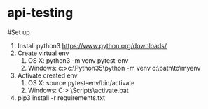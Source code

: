 # api-testing

#Set up
1. Install python3 https://www.python.org/downloads/
2. Create virtual env
    1. OS X: python3 -m venv pytest-env
    2. Windows: c:\>c:\Python35\python -m venv c:\path\to\myenv
3. Activate created env
    1. OS X: source pytest-env/bin/activate
    2. Windows: C:\> <venv>\Scripts\activate.bat
4. pip3 install -r requirements.txt
